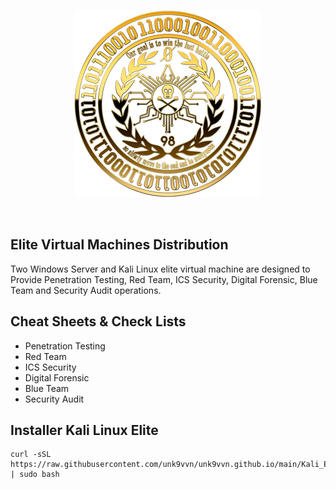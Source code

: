 <div align=center markdown="1">

![Unk9_Logo](https://raw.githubusercontent.com/unk9vvn/unk9vvn.github.io/main/logo.png)

</div>
<br>
</div>

## Elite Virtual Machines Distribution
Two Windows Server and Kali Linux elite virtual machine are designed to Provide Penetration Testing, Red Team, ICS Security, Digital Forensic, Blue Team and Security Audit operations.

## Cheat Sheets & Check Lists
* Penetration Testing
* Red Team
* ICS Security
* Digital Forensic
* Blue Team
* Security Audit

## Installer Kali Linux Elite
```
curl -sSL https://raw.githubusercontent.com/unk9vvn/unk9vvn.github.io/main/Kali_Elite.sh | sudo bash
```
